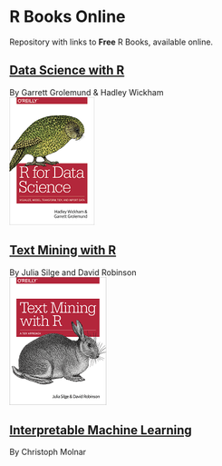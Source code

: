 # R Books Online

Repository with links to **Free** R Books, available online.

## [Data Science with R](https://r4ds.had.co.nz)
By Garrett Grolemund & Hadley Wickham  
![Data Science with R cover](covers/DataScienceWithR.png)

## [Text Mining with R](https://www.tidytextmining.com/)
By Julia Silge and David Robinson  
![Text Mining with R cover](covers/TextMiningWithR.png)

## [Interpretable Machine Learning](https://christophm.github.io/interpretable-ml-book)  
By Christoph Molnar
